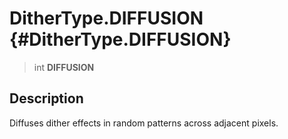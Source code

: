 DitherType.DIFFUSION {#DitherType.DIFFUSION}
====================

> int **DIFFUSION**

Description
-----------

Diffuses dither effects in random patterns across adjacent pixels.
